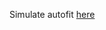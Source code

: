 Simulate autofit [here](https://stackoverflow.com/questions/33665865/adjust-cell-width-in-excel/33665967)
